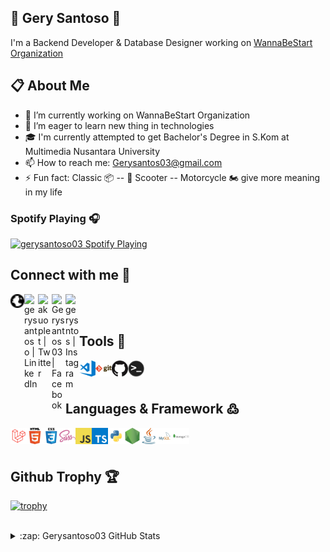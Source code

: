## 🛵 Gery Santoso 🛵

I'm a Backend Developer & Database Designer working on [WannaBeStart Organization](https://github.com/WannaBeStart)

## 📋 About Me

- 🔭 I’m currently working on WannaBeStart Organization
- 📡 I’m eager to learn new thing in technologies
- 🎓 I'm currently attempted to get Bachelor's Degree in S.Kom at Multimedia Nusantara University
- 📫 How to reach me: Gerysantos03@gmail.com
- ⚡ Fun fact: Classic 📦 -- 🛵 Scooter -- Motorcycle 🏍️ give more meaning in my life

### Spotify Playing 🎧

[<img src="https://now-playing-codestackr.vercel.app/api/spotify-playing" alt="gerysantoso03 Spotify Playing" width="350" />](https://open.spotify.com/user/gerysantos03)

## Connect with me 🔗

[<img align="left" alt="wannabestart.com" width="22px" src="https://raw.githubusercontent.com/iconic/open-iconic/master/svg/globe.svg" />][website]
[<img align="left" alt="gerysantoso | LinkedIn" width="22px" src="https://cdn.jsdelivr.net/npm/simple-icons@v3/icons/linkedin.svg" />][linkedin]
[<img align="left" alt="akuoplet | Twitter" width="22px" src="https://cdn.jsdelivr.net/npm/simple-icons@v3/icons/twitter.svg" />][twitter]
[<img align="left" alt="Gerysantos03 | Facebook" width="22px" src="https://cdn.jsdelivr.net/npm/simple-icons@v3/icons/facebook.svg" />][facebook]
[<img align="left" alt="gerysntos | Instagram" width="22px" src="https://cdn.jsdelivr.net/npm/simple-icons@v3/icons/instagram.svg" />][instagram]

<br />
<br />

## Tools 🧰

<img align="left" alt="Visual Studio Code" width="26px" src="https://raw.githubusercontent.com/github/explore/80688e429a7d4ef2fca1e82350fe8e3517d3494d/topics/visual-studio-code/visual-studio-code.png" />
<img align="left" alt="Git" width="26px" src="https://raw.githubusercontent.com/github/explore/80688e429a7d4ef2fca1e82350fe8e3517d3494d/topics/git/git.png" />
<img align="left" alt="GitHub" width="26px" src="https://raw.githubusercontent.com/github/explore/78df643247d429f6cc873026c0622819ad797942/topics/github/github.png" />
<img align="left" alt="Terminal" width="26px" src="https://raw.githubusercontent.com/github/explore/80688e429a7d4ef2fca1e82350fe8e3517d3494d/topics/terminal/terminal.png" />

<br />
<br />

## Languages & Framework ߷

<img align="left" alt="Node.js" width="26px" src="https://raw.githubusercontent.com/github/explore/80688e429a7d4ef2fca1e82350fe8e3517d3494d/topics/laravel/laravel.png" />
<img align="left" alt="HTML5" width="26px" src="https://raw.githubusercontent.com/github/explore/80688e429a7d4ef2fca1e82350fe8e3517d3494d/topics/html/html.png" />
<img align="left" alt="CSS3" width="26px" src="https://raw.githubusercontent.com/github/explore/80688e429a7d4ef2fca1e82350fe8e3517d3494d/topics/css/css.png" />
<img align="left" alt="Sass" width="26px" src="https://raw.githubusercontent.com/github/explore/80688e429a7d4ef2fca1e82350fe8e3517d3494d/topics/sass/sass.png" />
<img align="left" alt="JavaScript" width="26px" src="https://raw.githubusercontent.com/github/explore/80688e429a7d4ef2fca1e82350fe8e3517d3494d/topics/javascript/javascript.png" />
<img align="left" alt="TypeScript" width="26px" src="https://raw.githubusercontent.com/github/explore/80688e429a7d4ef2fca1e82350fe8e3517d3494d/topics/typescript/typescript.png" />
<img align="left" alt="Sass" width="26px" src="https://raw.githubusercontent.com/github/explore/80688e429a7d4ef2fca1e82350fe8e3517d3494d/topics/python/python.png" />
<img align="left" alt="Node.js" width="26px" src="https://raw.githubusercontent.com/github/explore/80688e429a7d4ef2fca1e82350fe8e3517d3494d/topics/nodejs/nodejs.png" />
<img align="left" alt="Node.js" width="26px" src="https://raw.githubusercontent.com/github/explore/80688e429a7d4ef2fca1e82350fe8e3517d3494d/topics/java/java.png" />
<img align="left" alt="MySQL" width="26px" src="https://raw.githubusercontent.com/github/explore/80688e429a7d4ef2fca1e82350fe8e3517d3494d/topics/mysql/mysql.png" />
<img align="left" alt="MongoDB" width="26px" src="https://raw.githubusercontent.com/github/explore/80688e429a7d4ef2fca1e82350fe8e3517d3494d/topics/mongodb/mongodb.png" />

<br />
<br />

## Github Trophy 🏆

[![trophy](https://github-profile-trophy.vercel.app/?username=gerysantoso03)](https://github.com/gerysantoso03/github-profile-trophy)

<br />

<details>
  <summary>:zap: Gerysantoso03 GitHub Stats</summary>

  <img align="left" alt="gerysantoso03's GitHub Stats" src="https://github-readme-stats.codestackr.vercel.app/api?username=gerysantoso03&show_icons=true&hide_border=true&theme=buery" />

</details>

[website]: https://wannabestart.com
[twitter]: https://twitter.com/akuoplet
[facebook]: https://facebook.com/Gerysantos03
[instagram]: https://instagram.com/gerysntos
[linkedin]: https://www.linkedin.com/in/gery-santoso-8a95961b5/
